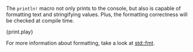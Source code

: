 The `println!` macro not only prints to the console, but also is capable of
formatting text and stringifying values. Plus, the formatting correctness will
be checked at compile time.

{print.play}

For more information about formatting, take a look at
[std::fmt](http://static.rust-lang.org/doc/master/std/fmt/index.html).
